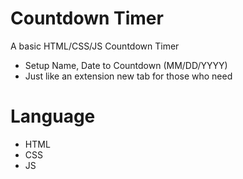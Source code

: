 # Countdown Timer
A basic HTML/CSS/JS Countdown Timer
- Setup Name, Date to Countdown (MM/DD/YYYY)
- Just like an extension new tab for those who need
# Language
- HTML
- CSS
- JS
